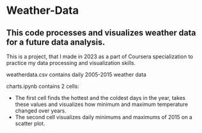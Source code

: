 # Weather-Data

## This code processes and visualizes weather data for a future data analysis.

This is a project, that I made in 2023 as a part of Coursera specialization to practice my data processing and visualization skills.

weatherdata.csv contains daily 2005-2015 weather data

charts.ipynb contains 2 cells:
- The first cell finds the hottest and the coldest days in the year, takes these values and visualizes how minimum and maximum temperature changed over years. 
- The second cell visualizes daily minimums and maximums of 2015 on a scatter plot.